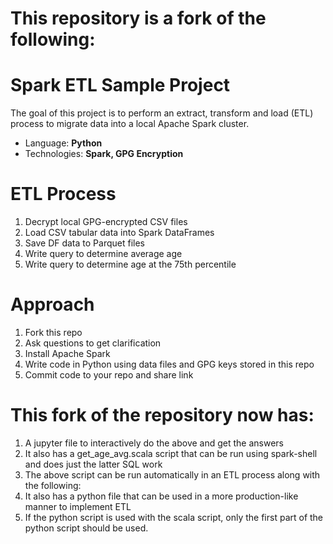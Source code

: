 # This repository is a fork of the following:

# Spark ETL Sample Project

The goal of this project is to perform an extract, transform and load (ETL) process to migrate data into a local Apache Spark cluster.

* Language: **Python**
* Technologies: **Spark, GPG Encryption**

# ETL Process
1. Decrypt local GPG-encrypted CSV files
2. Load CSV tabular data into Spark DataFrames
3. Save DF data to Parquet files
4. Write query to determine average age
5. Write query to determine age at the 75th percentile

# Approach
1. Fork this repo
2. Ask questions to get clarification
3. Install Apache Spark
4. Write code in Python using data files and GPG keys stored in this repo
5. Commit code to your repo and share link

# This fork of the repository now has:
1. A jupyter file to interactively do the above and get the answers
2. It also has a get_age_avg.scala script that can be run using spark-shell and does just the latter SQL work
3. The above script can be run automatically in an ETL process along with the following:
4. It also has a python file that can be used in a more production-like manner to implement ETL
5. If the python script is used with the scala script, only the first part of the python script should be used.
